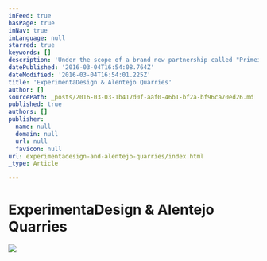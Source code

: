 ```yaml
---
inFeed: true
hasPage: true
inNav: true
inLanguage: null
starred: true
keywords: []
description: 'Under the scope of a brand new partnership called "Primeira Pedra", ExperimentaDesign visits CEVALOR and Alentejo Quarries'
datePublished: '2016-03-04T16:54:08.764Z'
dateModified: '2016-03-04T16:54:01.225Z'
title: 'ExperimentaDesign & Alentejo Quarries'
author: []
sourcePath: _posts/2016-03-03-1b417d0f-aaf0-46b1-bf2a-bf96ca70ed26.md
published: true
authors: []
publisher:
  name: null
  domain: null
  url: null
  favicon: null
url: experimentadesign-and-alentejo-quarries/index.html
_type: Article

---
```

# ExperimentaDesign & Alentejo Quarries
![](https://the-grid-user-content.s3-us-west-2.amazonaws.com/9efd2b25-4698-4ad6-bf33-ddf4c77d8d82.jpg)